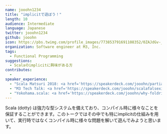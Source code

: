 ```yaml
---
name: jooohn1234
title: "implicitで遊ぼう！"
length: 10
audience: Intermediate
language: Japanese
twitter: jooohn1234
github: jooohn
icon: https://pbs.twimg.com/profile_images/773853791691108352/0ZAJdGv-_400x400.jpg
organization: Software engineer at M3, Inc.
tags:
  - Functional Programming
suggestions:
  - Scalaのimplicitに興味がある方
contributes:
  -
speaker_experience:
  - "Scala Matsuri 2018: <a href='https://speakerdeck.com/jooohn/partially-applied-functional-programming-in-scala'>https://speakerdeck.com/jooohn/partially-applied-functional-programming-in-scala</a>"
  - "M3 Tech Talk: <a href='https://speakerdeck.com/jooohn/scalafalsexing-kurasuwowan-quan-nili-jie-suru'>https://speakerdeck.com/jooohn/scalafalsexing-kurasuwowan-quan-nili-jie-suru</a>"
  - "Yokohama.scala: <a href='https://speakerdeck.com/jooohn/why-foldright-is-beautiful'>https://speakerdeck.com/jooohn/why-foldright-is-beautiful</a>"
---
```

Scala (dotty) は強力な型システムを備えており、コンパイル時に様々なことを保証することができます。このトークではその中でも特にimplicitの仕組みを用いて、実行時ではなくコンパイル時に様々な問題を解いて遊んでみようと思います。
